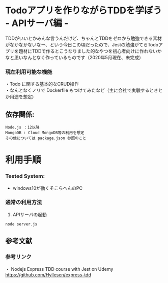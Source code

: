 # Todoアプリを作りながらTDDを学ぼう - APIサーバ編 -

TDDがいいとかみんな言うんだけど、ちゃんとTDDをゼロから勉強できる素材がなかなかないなー、という今日この頃だったので、Jestの勉強がてらTodoアプリを題材にTDDで作るとこうなりました的なやつを初心者向けに作れないかなと思いなんとなく作っているものです（2020年5月現在、未完成）


### 現在利用可能な機能

・Todo に関する基本的なCRUD操作  
・なんとなくノリで Dockerfile もつけてみたなど（主に会社で実験するときとか用途を想定)  

## 依存関係:

    Node.js ：12以降
    MongoDB : Cloud MongoDB等の利用を想定
    その他については package.json 参照のこと


# 利用手順

### Tested System:
* windows10が動くそこらへんのPC

### 通常の利用方法
1. APIサーバの起動

```bash:
node server.js
```


## 参考文献

### 参考リンク

・ Nodejs Express TDD course with Jest on Udemy
https://github.com/Hyllesen/express-tdd